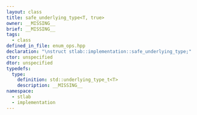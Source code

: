 ```yaml
---
layout: class
title: safe_underlying_type<T, true>
owner: __MISSING__
brief: __MISSING__
tags:
  - class
defined_in_file: enum_ops.hpp
declaration: "\nstruct stlab::implementation::safe_underlying_type;"
ctor: unspecified
dtor: unspecified
typedefs:
  type:
    definition: std::underlying_type_t<T>
    description: __MISSING__
namespace:
  - stlab
  - implementation
---
```

